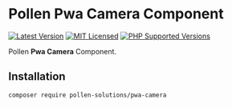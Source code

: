 # Pollen Pwa Camera Component

[![Latest Version](https://img.shields.io/badge/release-1.0.0-blue?style=for-the-badge)](https://www.presstify.com/pollen-solutions/pwa-camera)
[![MIT Licensed](https://img.shields.io/badge/license-MIT-green?style=for-the-badge)](LICENSE.md)
[![PHP Supported Versions](https://img.shields.io/badge/PHP->=7.4-8892BF?style=for-the-badge&logo=php)](https://www.php.net/supported-versions.php)

Pollen **Pwa Camera** Component.

## Installation

```bash
composer require pollen-solutions/pwa-camera
```